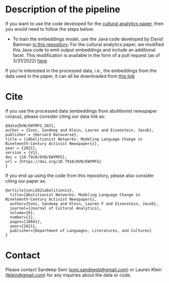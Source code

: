 Description of the pipeline
=====

If you want to use the code developed for the [cultural analytics paper](https://culturalanalytics.org/article/18841-abolitionist-networks-modeling-language-change-in-nineteenth-century-activist-newspapers), then you would need to follow the steps below:

* To train the embeddings model, use the Java code developed by David Bamman [in this repository](https://github.com/dbamman/geoSGLM). 
For the cultural analytics paper, we modified this Java code to emit output embeddings and include an additional facet.
This modification is available in the form of a pull request (as of 3/31/2022) [here](https://github.com/dbamman/geoSGLM/pull/3).

If you're interested in the processed data, i.e., the embeddings from the data used in the paper, it can all be downloaded from [this link](https://dataverse.harvard.edu/dataset.xhtml?persistentId=doi:10.7910/DVN/EWYMFG)


Cite
====
If you use the processed data (embeddings from abolitionist newspaper corpus), please consider citing our data link as:
```
@data{DVN/EWYMFG_2021,
author = {Soni, Sandeep and Klein, Lauren and Eisenstein, Jacob},
publisher = {Harvard Dataverse},
title = {{Abolitionist Networks: Modeling Language Change in Nineteenth-Century Activist Newspapers}},
year = {2021},
version = {V1},
doi = {10.7910/DVN/EWYMFG},
url = {https://doi.org/10.7910/DVN/EWYMFG}
}
```
If you end up using the code from this repository, please also consider citing our paper as:

```
@article{soni2021abolitionist,
  title={Abolitionist Networks: Modeling Language Change in Nineteenth-Century Activist Newspapers},
  author={Soni, Sandeep and Klein, Lauren F and Eisenstein, Jacob},
  journal={Journal of Cultural Analytics},
  volume={6},
  number={1},
  pages={18841},
  year={2021},
  publisher={Department of Languages, Literatures, and Cultures}
}
```

Contact
====

Please contact Sandeep Soni (soni.sandeepb@gmail.com) or Lauren Klein (lklein@gmail.com) for any inquiries about the data or code.
